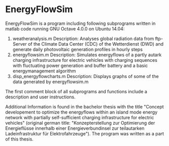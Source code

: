 # EnergyFlowSim
EnergyFlowSim is a program including following subprograms written in matlab code running GNU Octave 4.0.0 on Ubuntu 14.04:

1) weatheranalysis.m 
Description:			Analyses global radiation data from ftp-Server of the Climate Data Center (CDC) of 
				the Wetterdienst (DWD) and generate daily photovoltaic generation profiles in hourly steps
2) energyflowsim.m 
Description: 			Simulates energyflows of a partly autark charging infrastructure for electric vehicles 
				with charging sequences with fluctuating power generation and buffer battery and a basic 
	                        energymanagement algorithm
3) disp_energyflowcharts.m
Description: 			Displays graphs of some of the data generated by energyflowsim.m

The first comment block of all subprograms and functions include a description and user instructions.

Additional Information is found in the bachelor thesis with the title "Concept developement to optimize the energyflows within an 
island mode energy network with partially self-sufficient charging infrastructure for electric vehicles" (original german title:
"Konzepterstellung zur Optimierung der Energieflüsse innerhalb einer Energieverbundinsel zur teilautarken Ladeinfrastruktur für 
Elektrofahrzeuge"). The program was written as a part of this thesis. 

